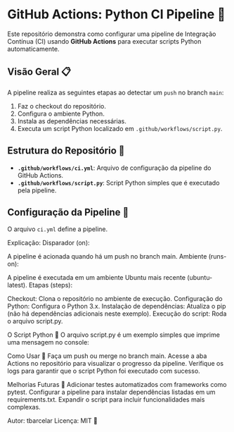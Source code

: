 # GitHub Actions: Python CI Pipeline 🚀

Este repositório demonstra como configurar uma pipeline de Integração Contínua (CI) usando **GitHub Actions** para executar scripts Python automaticamente.

## Visão Geral 📋

A pipeline realiza as seguintes etapas ao detectar um `push` no branch `main`:

1. Faz o checkout do repositório.
2. Configura o ambiente Python.
3. Instala as dependências necessárias.
4. Executa um script Python localizado em `.github/workflows/script.py`.

## Estrutura do Repositório 📂

- **`.github/workflows/ci.yml`**: Arquivo de configuração da pipeline do GitHub Actions.
- **`.github/workflows/script.py`**: Script Python simples que é executado pela pipeline.

## Configuração da Pipeline 🔧

O arquivo `ci.yml` define a pipeline. 


Explicação:
Disparador (on):

A pipeline é acionada quando há um push no branch main.
Ambiente (runs-on):

A pipeline é executada em um ambiente Ubuntu mais recente (ubuntu-latest).
Etapas (steps):

Checkout: Clona o repositório no ambiente de execução.
Configuração do Python: Configura o Python 3.x.
Instalação de dependências: Atualiza o pip (não há dependências adicionais neste exemplo).
Execução do script: Roda o arquivo script.py.

O Script Python 🐍
O arquivo script.py é um exemplo simples que imprime uma mensagem no console:


Como Usar 🚀
Faça um push ou merge no branch main.
Acesse a aba Actions no repositório para visualizar o progresso da pipeline.
Verifique os logs para garantir que o script Python foi executado com sucesso.
  
Melhorias Futuras 🌟
Adicionar testes automatizados com frameworks como pytest.
Configurar a pipeline para instalar dependências listadas em um requirements.txt.
Expandir o script para incluir funcionalidades mais complexas.

   
Autor: tbarcelar
Licença: MIT 📜